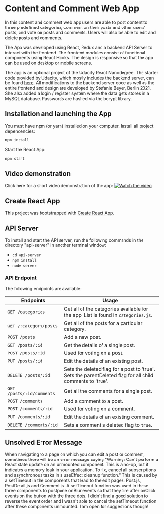 # Content and Comment Web App

In this content and comment web app users are able to post content to three predefined categories, comment on their posts and other users' posts, and vote on posts and comments. Users will also be able to edit and delete posts and comments.

The App was developed using React, Redux and a backend API Server to interact with the frontend. The frontend modules consist of functional components using React Hooks. The design is responsive so that the app can be used on desktop or mobile screens.

The app is an optional project of the Udacity React Nanodegree. The starter code provided by Udacity, which mostly includes the backend server, can be found [here](https://github.com/udacity/reactnd-project-readable-starter). All modifications to the backend server code as well as the entire frontend and design are developed by Stefanie Beyer, Berlin 2021. She also added a login / register system where the data gets stores in a MySQL database. Passwords are hashed via the bcrypt library.

## Installation and launching the App

You must have npm (or yarn) installed on your computer.
Install all project dependencies:

```bash
npm install 
````
Start the React App:

```bash 
npm start
````

## Video demonstration

Click here for a short video demonstration of the app:
[![Watch the video](https://img.youtube.com/vi/rD14PgQXuCk/maxresdefault.jpg)](https://www.youtube.com/watch?v=rD14PgQXuCk)

## Create React App

This project was bootstrapped with [Create React App](https://github.com/facebookincubator/create-react-app).

## API Server

To install and start the API server, run the following commands in the directory "api-server" in another terminal window:
* `cd api-server`
* `npm install`
* `node server`

### API Endpoint

The following endpoints are available:

| Endpoints       | Usage          |          
|-----------------|----------------|
| `GET /categories` | Get all of the categories available for the app. List is found in `categories.js`. |  |
| `GET /:category/posts` | Get all of the posts for a particular category. |  |
| `POST /posts` | Add a new post. |  |
| `GET /posts/:id` | Get the details of a single post. | |
| `POST /posts/:id` | Used for voting on a post. | **option** - [String]: Either `"upVote"` or `"downVote"`. |
| `PUT /posts/:id` | Edit the details of an existing post. | **title** - [String] <br> **body** - [String] |
| `DELETE /posts/:id` | Sets the deleted flag for a post to 'true'. <br> Sets the parentDeleted flag for all child comments to 'true'. | |
| `GET /posts/:id/comments` | Get all the comments for a single post. | |
| `POST /comments` | Add a comment to a post. |  |
| `POST /comments/:id` | Used for voting on a comment. | **option** - [String]: Either `"upVote"` or `"downVote"`.  |
| `PUT /comments/:id` | Edit the details of an existing comment. |  |
| `DELETE /comments/:id` | Sets a comment's deleted flag to `true`. |  | 

## Unsolved Error Message

When navigating to a page on which you can edit a post or comment, sometimes there will be an error message saying "Warning: Can't perform a React state update on an unmounted component. This is a no-op, but it indicates a memory leak in your application. To fix, cancel all subscriptions and asynchronous tasks in a useEffect cleanup function."
This is caused by a setTimeout in the components that lead to the edit pages: Post.js, PostDetail.js and Comment.js. A setTimeout function was used in these three components to postpone onBlur events so that they fire after onClick events on the button with the three dots. I didn't find a good solution to reverse the event order and I wasn't able to cancel the setTimeout function after these components unmounted. I am open for suggestions though!